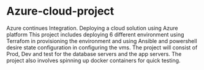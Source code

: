 # Azure-cloud-project
Azure continues Integration.
Deploying a cloud solution using Azure platform
This project includes deploying 6 different environment using Terrafom in provisioning the environment and using Ansible and powershell desire state configuration
in configuring the vms.
The project will consist of Prod, Dev and test for the database servers and the app servers.
The project also involves spinning up docker containers for quick testing.
